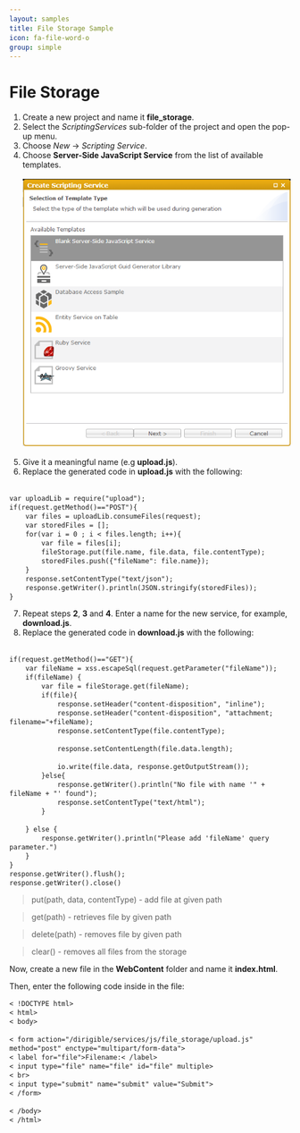 ```yaml
---
layout: samples
title: File Storage Sample
icon: fa-file-word-o
group: simple
---
```


File Storage
===

1. Create a new project and name it **file_storage**.
2. Select the *ScriptingServices* sub-folder of the project and open the pop-up menu.
3. Choose *New* -> *Scripting Service*.
4. Choose **Server-Side JavaScript Service** from the list of available templates.
<br></br>
![Mail Service 2](images/mail_service/mail_service_2.png)
<br></br>
5. Give it a meaningful name (e.g **upload.js**).
6. Replace the generated code in **upload.js** with the following:
<br></br>
<pre><code>var uploadLib = require("upload");
if(request.getMethod()=="POST"){
    var files = uploadLib.consumeFiles(request);
	var storedFiles = [];
    for(var i = 0 ; i < files.length; i++){
        var file = files[i];
        fileStorage.put(file.name, file.data, file.contentType);
		storedFiles.push({"fileName": file.name});
    }
	response.setContentType("text/json");
	response.getWriter().println(JSON.stringify(storedFiles));
}
</code></pre>
7. Repeat steps **2**, **3** and **4**. Enter a name for the new service, for example, **download.js**.
8. Replace the generated code in **download.js** with the following:
<br></br>
<pre><code>if(request.getMethod()=="GET"){
    var fileName = xss.escapeSql(request.getParameter("fileName"));
    if(fileName) {
        var file = fileStorage.get(fileName);
        if(file){
            response.setHeader("content-disposition", "inline");
            response.setHeader("content-disposition", "attachment; filename="+fileName);
            response.setContentType(file.contentType);
        
            response.setContentLength(file.data.length);
        
            io.write(file.data, response.getOutputStream());
        }else{
            response.getWriter().println("No file with name '" + fileName + "' found");
            response.setContentType("text/html");
        }
        
    } else {
        response.getWriter().println("Please add 'fileName' query parameter.")
    }
}
response.getWriter().flush();
response.getWriter().close()
</code></pre>

> put(path, data, contentType) - add file at given path

> get(path) - retrieves file by given path

> delete(path) - removes file by given path

> clear() - removes all files from the storage

Now, create a new file in the **WebContent** folder and name it **index.html**.

Then, enter the following code inside in the file:

<pre><code>< !DOCTYPE html>
< html>
< body>

< form action="/dirigible/services/js/file_storage/upload.js" method="post" enctype="multipart/form-data">
< label for="file">Filename:< /label>
< input type="file" name="file" id="file" multiple>
< br>
< input type="submit" name="submit" value="Submit">
< /form>

< /body>
< /html>
</code></pre>


